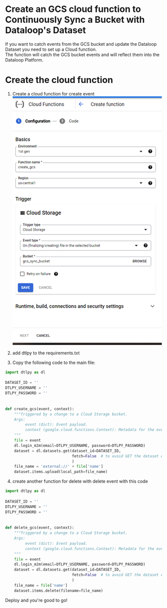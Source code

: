 # Create an GCS cloud function to Continuously Sync a Bucket with Dataloop's Dataset  
  
If you want to catch events from the GCS bucket and update the Dataloop Dataset you need to set up a Cloud function.  
The function will catch the GCS bucket events and will reflect them into the Dataloop Platform.  
    
# Create the cloud function  
1. Create a cloud function for create event  
![add_layer](../../../../assets/gcs_screenshots/createfunction.PNG)

2. add dtlpy to the requirements.txt
3. Copy the following code to the main file:  

```python
import dtlpy as dl

DATASET_ID = ''
DTLPY_USERNAME = ''
DTLPY_PASSWORD = ''


def create_gcs(event, context):
    """Triggered by a change to a Cloud Storage bucket.
    Args:
         event (dict): Event payload.
         context (google.cloud.functions.Context): Metadata for the event.
    """
    file = event
    dl.login_m2m(email=DTLPY_USERNAME, password=DTLPY_PASSWORD)
    dataset = dl.datasets.get(dataset_id=DATASET_ID,
                              fetch=False  # to avoid GET the dataset each time
                              )
    file_name = 'external://' + file['name']
    dataset.items.upload(local_path=file_name)
```

4. create another function for delete with delete event with this code
```python
import dtlpy as dl

DATASET_ID = ''
DTLPY_USERNAME = ''
DTLPY_PASSWORD = ''


def delete_gcs(event, context):
    """Triggered by a change to a Cloud Storage bucket.
    Args:
         event (dict): Event payload.
         context (google.cloud.functions.Context): Metadata for the event.
    """
    file = event
    dl.login_m2m(email=DTLPY_USERNAME, password=DTLPY_PASSWORD)
    dataset = dl.datasets.get(dataset_id=DATASET_ID,
                              fetch=False  # to avoid GET the dataset each time
                              )
    file_name = file['name']
    dataset.items.delete(filename=file_name)
```
  
Deploy and you're good to go!  
